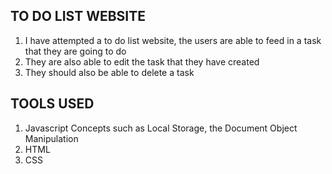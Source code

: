 ## TO DO LIST WEBSITE
1. I have attempted a to do list website, the users are able to feed in a task that they are going to do
2. They are also able to edit the task that they have created
3. They should also be able to delete a task

## TOOLS USED
1. Javascript Concepts such as Local Storage, the Document Object Manipulation 
2. HTML
3. CSS

